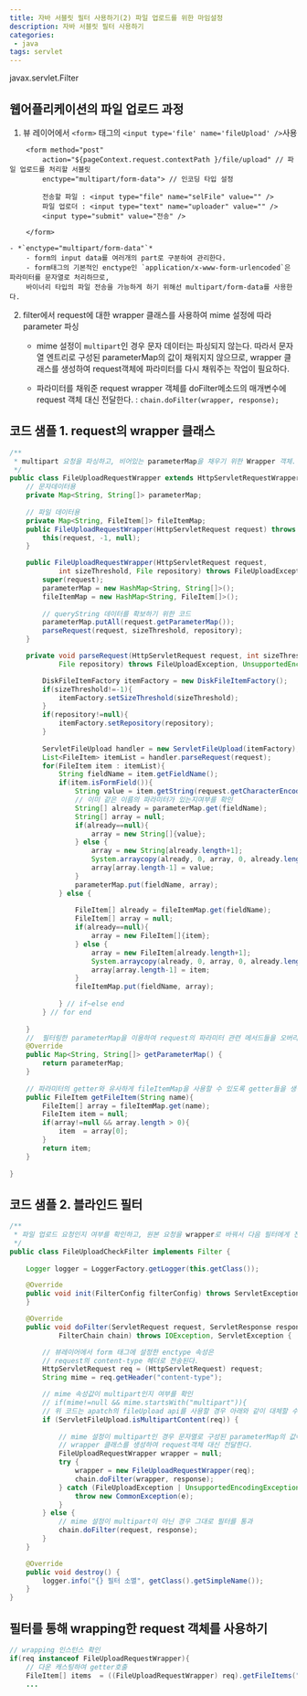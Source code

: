 ```yaml
---
title: 자바 서블릿 필터 사용하기(2) 파일 업로드를 위한 마임설정
description: 자바 서블릿 필터 사용하기
categories:
 - java
tags: servlet
---
```



javax.servlet.Filter

## 웹어플리케이션의 파일 업로드 과정
1. 뷰 레이어에서 `<form>` 태그의 `<input type='file' name='fileUpload' />`사용
```
	<form method="post"
		action="${pageContext.request.contextPath }/file/upload" // 파일 업로드를 처리할 서블릿
		enctype="multipart/form-data"> // 인코딩 타입 설정 
	
		전송할 파일 : <input type="file" name="selFile" value="" />
		파일 업로더 : <input type="text" name="uploader" value="" />
		<input type="submit" value="전송" />
	
	</form>
```
	- *`enctype="multipart/form-data"`*
		- form의 input data를 여러개의 part로 구분하여 관리한다.
		- form태그의 기본적인 enctype인 `application/x-www-form-urlencoded`은 파라미터를 문자열로 처리하므로,
		바이너리 타입의 파일 전송을 가능하게 하기 위해선 multipart/form-data를 사용한다.

2. filter에서 request에 대한 wrapper 클래스를 사용하여 mime 설정에 따라 parameter 파싱 
	- mime 설정이 `multipart`인 경우 문자 데이터는 파싱되지 않는다.
	  따라서 문자열 엔트리로 구성된 parameterMap의 값이 채워지지 않으므로,
      wrapper 클래스를 생성하여 request객체에 파라미터를 다시 채워주는 작업이 필요하다.
      
	- 파라미터를 채워준 request wrapper 객체를 doFilter메소드의 매개변수에 request 객체 대신 전달한다.
	 : `chain.doFilter(wrapper, response);`


## 코드 샘플 1. request의 wrapper 클래스
```java
/**
 * multipart 요청을 파싱하고, 비어있는 parameterMap을 채우기 위한 Wrapper 객체.
 */
public class FileUploadRequestWrapper extends HttpServletRequestWrapper {
	// 문자데이터용
	private Map<String, String[]> parameterMap;
	
	// 파일 데이터용
	private Map<String, FileItem[]> fileItemMap;
	public FileUploadRequestWrapper(HttpServletRequest request) throws FileUploadException, UnsupportedEncodingException {
		this(request, -1, null);
	}

	public FileUploadRequestWrapper(HttpServletRequest request,
			int sizeThreshold, File repository) throws FileUploadException, UnsupportedEncodingException {
		super(request);
		parameterMap = new HashMap<String, String[]>();
		fileItemMap = new HashMap<String, FileItem[]>();
		
		// queryString 데이터를 확보하기 위한 코드
		parameterMap.putAll(request.getParameterMap());
		parseRequest(request, sizeThreshold, repository);
	}

	private void parseRequest(HttpServletRequest request, int sizeThreshold,
			File repository) throws FileUploadException, UnsupportedEncodingException {

		DiskFileItemFactory itemFactory = new DiskFileItemFactory();
		if(sizeThreshold!=-1){
			itemFactory.setSizeThreshold(sizeThreshold);
		}
		if(repository!=null){
			itemFactory.setRepository(repository);
		}
		
		ServletFileUpload handler = new ServletFileUpload(itemFactory);
		List<FileItem> itemList = handler.parseRequest(request);
		for(FileItem item : itemList){
			String fieldName = item.getFieldName();
			if(item.isFormField()){
				String value = item.getString(request.getCharacterEncoding());
				// 이미 같은 이름의 파라미터가 있는지여부를 확인
				String[] already = parameterMap.get(fieldName);
				String[] array = null;
				if(already==null){
					array = new String[]{value};
				} else {
					array = new String[already.length+1];
					System.arraycopy(already, 0, array, 0, already.length);
					array[array.length-1] = value;
				}
				parameterMap.put(fieldName, array);
			} else {
				
				FileItem[] already = fileItemMap.get(fieldName);
				FileItem[] array = null;
				if(already==null){
					array = new FileItem[]{item};
				} else {
					array = new FileItem[already.length+1];
					System.arraycopy(already, 0, array, 0, already.length);
					array[array.length-1] = item;
				}
				fileItemMap.put(fieldName, array);
				
			} // if~else end
		} // for end
		
	}
	//  필터링한 parameterMap을 이용하여 request의 파라미터 관련 메서드들을 오버라이드한다.
	@Override
	public Map<String, String[]> getParameterMap() {
		return parameterMap;
	}
	
    // 파라미터의 getter와 유사하게 fileItemMap을 사용할 수 있도록 getter들을 생성 
	public FileItem getFileItem(String name){
		FileItem[] array = fileItemMap.get(name);
		FileItem item = null;
		if(array!=null && array.length > 0){
			item  = array[0];
		}
		return item;
	}
	
}
```
## 코드 샘플 2. 블라인드 필터
```java
/**
 * 파일 업로드 요청인지 여부를 확인하고, 원본 요청을 wrapper로 바꿔서 다음 필터에게 전달.
 */
public class FileUploadCheckFilter implements Filter {
	
	Logger logger = LoggerFactory.getLogger(this.getClass());

	@Override
	public void init(FilterConfig filterConfig) throws ServletException {
	}

	@Override
	public void doFilter(ServletRequest request, ServletResponse response,
			FilterChain chain) throws IOException, ServletException {

		// 뷰레이어에서 form 태그에 설정한 enctype 속성은
        // request의 content-type 헤더로 전송된다. 
		HttpServletRequest req = (HttpServletRequest) request;
		String mime = req.getHeader("content-type");

		// mime 속성값이 multipart인지 여부를 확인
		// if(mime!=null && mime.startsWith("multipart")){
        // 위 코드는 apatch의 fileUpload api를 사용할 경우 아래와 같이 대체할 수 있다.
		if (ServletFileUpload.isMultipartContent(req)) {
        	
            // mime 설정이 multipart인 경우 문자열로 구성된 parameterMap의 값이 전달되지 않으므로
        	// wrapper 클래스를 생성하여 request객체 대신 전달한다.
			FileUploadRequestWrapper wrapper = null;
			try {
				wrapper = new FileUploadRequestWrapper(req);
				chain.doFilter(wrapper, response);
			} catch (FileUploadException | UnsupportedEncodingException e) {
				throw new CommonException(e);
			}
		} else {
        	// mime 설정이 multipart이 아닌 경우 그대로 필터를 통과
			chain.doFilter(request, response);
		}
	}

	@Override
	public void destroy() {
		logger.info("{} 필터 소멸", getClass().getSimpleName());
	}
}
```

## 필터를 통해 wrapping한 request 객체를 사용하기
```java
// wrapping 인스턴스 확인
if(req instanceof FileUploadRequestWrapper){
	// 다운 캐스팅하여 getter호출
    FileItem[] items  = ((FileUploadRequestWrapper) req).getFileItems("files");
    ...
```
